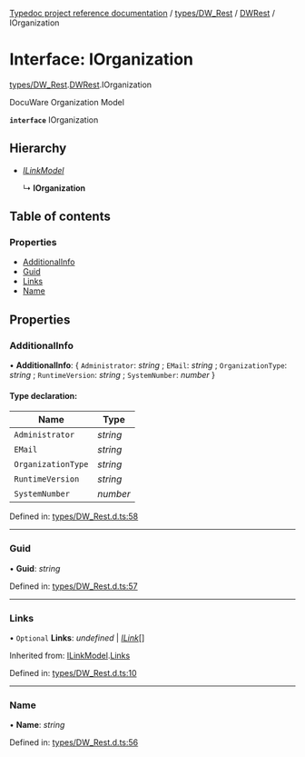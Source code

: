 [Typedoc project reference documentation](../README.md) / [types/DW_Rest](../modules/types_dw_rest.md) / [DWRest](../modules/types_dw_rest.dwrest.md) / IOrganization

# Interface: IOrganization

[types/DW_Rest](../modules/types_dw_rest.md).[DWRest](../modules/types_dw_rest.dwrest.md).IOrganization

DocuWare Organization Model

**`interface`** IOrganization

## Hierarchy

* [*ILinkModel*](types_dw_rest.dwrest.ilinkmodel.md)

  ↳ **IOrganization**

## Table of contents

### Properties

- [AdditionalInfo](types_dw_rest.dwrest.iorganization.md#additionalinfo)
- [Guid](types_dw_rest.dwrest.iorganization.md#guid)
- [Links](types_dw_rest.dwrest.iorganization.md#links)
- [Name](types_dw_rest.dwrest.iorganization.md#name)

## Properties

### AdditionalInfo

• **AdditionalInfo**: { `Administrator`: *string* ; `EMail`: *string* ; `OrganizationType`: *string* ; `RuntimeVersion`: *string* ; `SystemNumber`: *number*  }

#### Type declaration:

Name | Type |
------ | ------ |
`Administrator` | *string* |
`EMail` | *string* |
`OrganizationType` | *string* |
`RuntimeVersion` | *string* |
`SystemNumber` | *number* |

Defined in: [types/DW_Rest.d.ts:58](https://github.com/DocuWare/REST-Sample-TS/blob/6171aa8/src/types/DW_Rest.d.ts#L58)

___

### Guid

• **Guid**: *string*

Defined in: [types/DW_Rest.d.ts:57](https://github.com/DocuWare/REST-Sample-TS/blob/6171aa8/src/types/DW_Rest.d.ts#L57)

___

### Links

• `Optional` **Links**: *undefined* \| [*ILink*](types_dw_rest.dwrest.ilink.md)[]

Inherited from: [ILinkModel](types_dw_rest.dwrest.ilinkmodel.md).[Links](types_dw_rest.dwrest.ilinkmodel.md#links)

Defined in: [types/DW_Rest.d.ts:10](https://github.com/DocuWare/REST-Sample-TS/blob/6171aa8/src/types/DW_Rest.d.ts#L10)

___

### Name

• **Name**: *string*

Defined in: [types/DW_Rest.d.ts:56](https://github.com/DocuWare/REST-Sample-TS/blob/6171aa8/src/types/DW_Rest.d.ts#L56)

